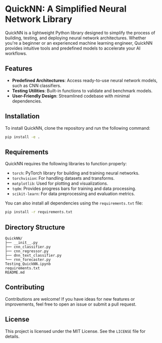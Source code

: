 # QuickNN: A Simplified Neural Network Library

QuickNN is a lightweight Python library designed to simplify the process of building, testing, and deploying neural network architectures. Whether you're a beginner or an experienced machine learning engineer, QuickNN provides intuitive tools and predefined models to accelerate your AI workflows.

## Features
- **Predefined Architectures**: Access ready-to-use neural network models, such as CNN classifiers.
- **Testing Utilities**: Built-in functions to validate and benchmark models.
- **User-Friendly Design**: Streamlined codebase with minimal dependencies.

## Installation
To install QuickNN, clone the repository and run the following command:
```bash
pip install -e .
```

## Requirements
QuickNN requires the following libraries to function properly:
- `torch`: PyTorch library for building and training neural networks.
- `torchvision`: For handling datasets and transforms.
- `matplotlib`: Used for plotting and visualizations.
- `tqdm`: Provides progress bars for training and data processing.
- `scikit-learn`: For data preprocessing and evaluation metrics.

You can also install all dependencies using the `requirements.txt` file:
```bash
pip install -r requirements.txt
```

## Directory Structure
```
QuickNN/
├── __init__.py
├── cnn_classifier.py
├── cnn_regressor.py
├── dnn_text_classifier.py
└── rnn_forecaster.py
Testing_QuickNN.ipynb
requirements.txt
README.md
```

## Contributing
Contributions are welcome! If you have ideas for new features or improvements, feel free to open an issue or submit a pull request.

## License
This project is licensed under the MIT License. See the `LICENSE` file for details.

